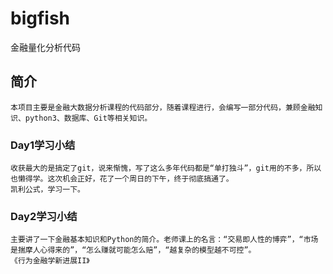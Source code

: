 # bigfish
金融量化分析代码

## 简介

	本项目主要是金融大数据分析课程的代码部分，随着课程进行，会编写一部分代码，兼顾金融知识、python3、数据库、Git等相关知识。

### Day1学习小结

	收获最大的是搞定了git，说来惭愧，写了这么多年代码都是“单打独斗”，git用的不多，所以也懒得学。这次机会正好，花了一个周日的下午，终于彻底搞通了。
	凯利公式，学习一下。

### Day2学习小结

	主要讲了一下金融基本知识和Python的简介。老师课上的名言：“交易即人性的博弈”，“市场是揣摩人心得来的”，“怎么赚就可能怎么赔”，“越复杂的模型越不可控”。
	《行为金融学新进展II》
